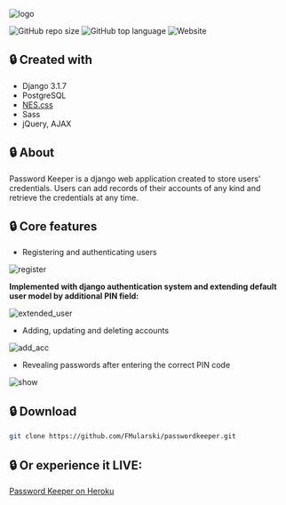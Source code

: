 ![logo](https://user-images.githubusercontent.com/26598200/132252827-3c6f1f6d-1949-4ae6-87dd-270b0a4b90cb.gif)

![GitHub repo size](https://img.shields.io/github/repo-size/FMularski/passwordkeeper)
![GitHub top language](https://img.shields.io/github/languages/top/FMularski/django-week-manager?color=purple)
![Website](https://img.shields.io/website?url=https%3A%2F%2Fapp-password-keeper.herokuapp.com%2F)

## 🔒 Created with
* Django 3.1.7
* PostgreSQL
* [NES.css](https://nostalgic-css.github.io/NES.css/)
* Sass
* jQuery, AJAX

## 🔒 About
Password Keeper is a django web application created to store users' credentials. Users can add records of their accounts of any kind and retrieve the credentials at any time.

## 🔒 Core features 
* Registering and authenticating users 

![register](https://user-images.githubusercontent.com/26598200/132258391-f3e2dab1-c62a-4f8c-9c74-8d063f233f86.gif)

 **Implemented with django authentication system and extending default user model by additional PIN field:**

![extended_user](https://user-images.githubusercontent.com/26598200/132259693-feac6572-6a1c-4fe4-bacc-8f074c2db7b3.png)

* Adding, updating and deleting accounts

![add_acc](https://user-images.githubusercontent.com/26598200/132259118-1d5ebccd-3b71-459c-aba2-2f7d13ca3d0f.gif)

* Revealing passwords after entering the correct PIN code

![show](https://user-images.githubusercontent.com/26598200/132259338-3ddcfcce-68ca-487f-aeee-6acbfc9222fd.gif)

## 🔒 Download 
```bash
git clone https://github.com/FMularski/passwordkeeper.git
```
## 🔒 Or experience it LIVE:
[Password Keeper on Heroku](https://app-password-keeper.herokuapp.com/)


